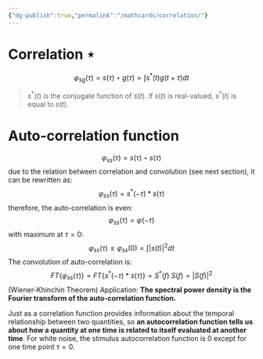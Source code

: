 ```yaml
---
{"dg-publish":true,"permalink":"/mathcards/correlation/"}
---
```


# Correlation $\star$
$$\varphi_{sg}(\tau) = s(\tau)  \star g(\tau) = \int s^*(t)g(t+\tau)dt $$
> $s^*(t)$ is the conjugate function of $s(t)$. If $s(t)$ is real-valued, $s^*(t)$ is equal to $s(t)$.

# Auto-correlation function
$$\varphi _{ss} (\tau) = s(\tau) \star s(\tau) $$
due to the relation between correlation and convolution (see next section), it can be rewritten as:
$$\varphi _{ss} (\tau) = s^*(-\tau) \ast s(\tau) $$
therefore, the auto-correlation is even:
$$\varphi _{ss}(\tau) = \varphi (-\tau)$$
with maximum at $\tau = 0$:
$$\varphi _{ss}(\tau) \le \varphi _{ss}(0) = \int |s(t)|^2 dt$$
The convolution of auto-correlation is:
$$
FT\{\varphi _{ss}(\tau)\} = FT\{s^*(-\tau) \ast s(\tau) \} = S^*(f) \ S(f) = |S(f)|^2
$$
(Wiener-Khinchin Theorem)
Application: **The spectral power density is the Fourier transform of the auto-correlation function.**

Just as a correlation function provides information about the temporal relationship between two quantities, so **an autocorrelation function tells us about how a quantity at one time is related to itself evaluated at another time**.  For  white  noise,  the  stimulus  autocorrelation  function  is  0 except for one time point $\tau = 0$.